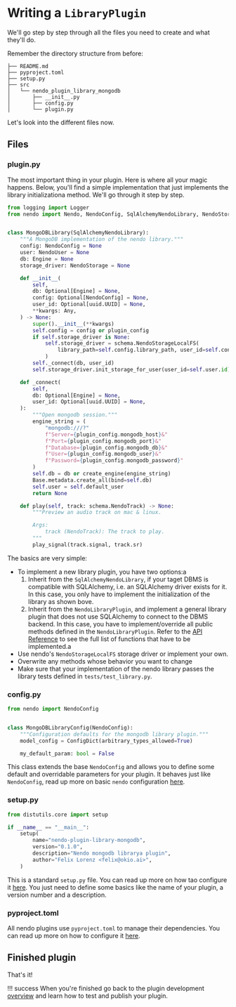 # Writing a `LibraryPlugin`

We'll go step by step through all the files you need to create and what they'll do.

Remember the directory structure from before:

```shell
├── README.md
├── pyproject.toml
├── setup.py
├── src
│   └── nendo_plugin_library_mongodb
│       ├── __init__.py
│       ├── config.py
│       └── plugin.py
```

Let's look into the different files now.

## Files

### plugin.py

The most important thing in your plugin. Here is where all your magic happens.
Below, you'll find a simple implementation that just implements the library initializationa method.
We'll go through it step by step.

```python
from logging import Logger
from nendo import Nendo, NendoConfig, SqlAlchemyNendoLibrary, NendoStorageLocalFS, NendoTrack


class MongoDBLibrary(SqlAlchemyNendoLibrary):
    """A MongoDB implementation of the nendo library."""
    config: NendoConfig = None
    user: NendoUser = None
    db: Engine = None
    storage_driver: NendoStorage = None

    def __init__(
        self,
        db: Optional[Engine] = None,
        config: Optional[NendoConfig] = None,
        user_id: Optional[uuid.UUID] = None,
        **kwargs: Any,
    ) -> None:
        super().__init__(**kwargs)
        self.config = config or plugin_config
        if self.storage_driver is None:
            self.storage_driver = schema.NendoStorageLocalFS(
                library_path=self.config.library_path, user_id=self.config.user_id,
            )
        self._connect(db, user_id)
        self.storage_driver.init_storage_for_user(user_id=self.user.id)

    def _connect(
        self,
        db: Optional[Engine] = None,
        user_id: Optional[uuid.UUID] = None,
    ):
        """Open mongodb session."""
        engine_string = (
            "mongodb:///?"
            f"Server={plugin_config.mongodb_host}&"
            f"Port={plugin_config.mongodb_port}&"
            f"Database={plugin_config.mongodb_db}&"
            f"User={plugin_config.mongodb_user}&"
            f"Password={plugin_config.mongodb_password}"
        )
        self.db = db or create_engine(engine_string)
        Base.metadata.create_all(bind=self.db)
        self.user = self.default_user
        return None

    def play(self, track: schema.NendoTrack) -> None:
        """Preview an audio track on mac & linux.

        Args:
            track (NendoTrack): The track to play.
        """
        play_signal(track.signal, track.sr)

```

The basics are very simple:

- To implement a new library plugin, you have two options:a
    1. Inherit from the `SqlAlchemyNendoLibrary`, if your taget DBMS is compatible with SQLAlchemy, i.e. an SQLAlchemy driver exists for it. In this case, you only have to implement the initialization of the library as shown bove.
    1. Inherit from the `NendoLibraryPlugin`, and implement a general library plugin that does not use SQLAlchemy to connect to the DBMS backend. In this case, you have to implement/override all public methods defined in the `NendoLibraryPlugin`. Refer to the [API Reference](https://okio.ai/docs/reference/schema/plugin/#nendo.schema.plugin.NendoLibraryPlugin) to see the full list of functions that have to be implemented.a
- Use nendo's `NendoStorageLocalFS` storage driver or implement your own.
- Overwrite any methods whose behavior you want to change
- Make sure that your implementation of the nendo library passes the library tests defined in `tests/test_library.py`.

### config.py

```python
from nendo import NendoConfig


class MongoDBLibraryConfig(NendoConfig):
    """Configuration defaults for the mongodb library plugin."""
    model_config = ConfigDict(arbitrary_types_allowed=True)

    my_default_param: bool = False
```

This class extends the base `NendoConfig` and allows you to define some default and overridable parameters for your
plugin.
It behaves just like `NendoConfig`, read up more on basic `nendo` configuration [here](../usage/config.md).

### setup.py

```python
from distutils.core import setup

if __name__ == "__main__":
    setup(
        name="nendo-plugin-library-mongodb",
        version="0.1.0",
        description="Nendo mongodb librarya plugin",
        author="Felix Lorenz <felix@okio.ai>",
    )
```

This is a standard `setup.py` file.
You can read up more on how tao configure it [here](https://packaging.python.org/tutorials/packaging-projects/).
You just need to define some basics like the name of your plugin, a version number and a description.

### pyproject.toml

All nendo plugins use `pyproject.toml` to manage their dependencies.
You can read up more on how to configure it [here](https://packaging.python.org/tutorials/packaging-projects/).

## Finished plugin

That's it!

!!! success
    When you're finished go back to the plugin development [overview](plugindev.md#publishing-a-plugin)
    and learn how to test and publish your plugin.
